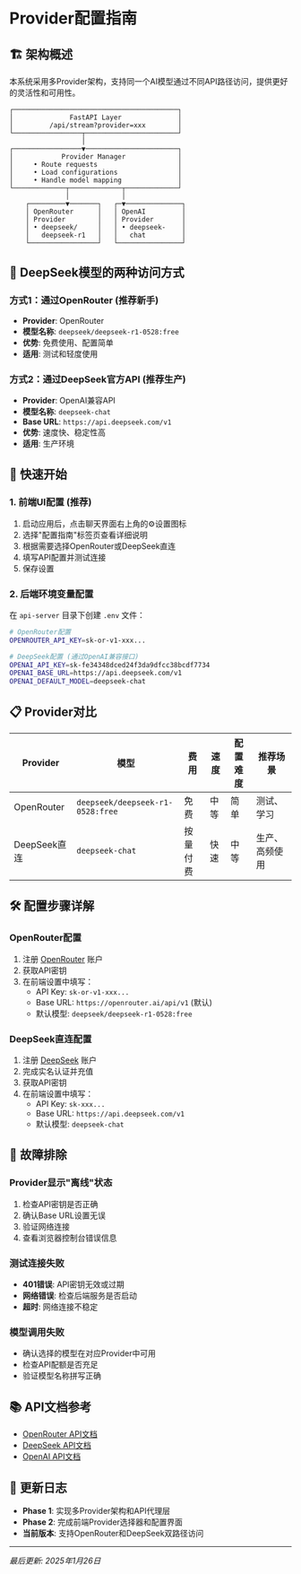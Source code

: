 # Provider配置指南

## 🏗️ 架构概述

本系统采用多Provider架构，支持同一个AI模型通过不同API路径访问，提供更好的灵活性和可用性。

```
┌─────────────────────────────────────────┐
│              FastAPI Layer              │
│         /api/stream?provider=xxx        │
└─────────────────┬───────────────────────┘
                  │
┌─────────────────▼───────────────────────┐
│            Provider Manager             │
│     • Route requests                    │
│     • Load configurations               │
│     • Handle model mapping              │
└─────────────┬─────────────┬─────────────┘
              │             │
    ┌─────────▼───────┐   ┌─▼──────────────┐
    │ OpenRouter      │   │ OpenAI         │
    │ Provider        │   │ Provider       │
    │ • deepseek/     │   │ • deepseek-    │
    │   deepseek-r1   │   │   chat         │
    └─────────────────┘   └────────────────┘
```

## 🔄 DeepSeek模型的两种访问方式

### 方式1：通过OpenRouter (推荐新手)
- **Provider**: OpenRouter
- **模型名称**: `deepseek/deepseek-r1-0528:free`
- **优势**: 免费使用、配置简单
- **适用**: 测试和轻度使用

### 方式2：通过DeepSeek官方API (推荐生产)
- **Provider**: OpenAI兼容API
- **模型名称**: `deepseek-chat`
- **Base URL**: `https://api.deepseek.com/v1`
- **优势**: 速度快、稳定性高
- **适用**: 生产环境

## 🚀 快速开始

### 1. 前端UI配置 (推荐)

1. 启动应用后，点击聊天界面右上角的⚙️设置图标
2. 选择"配置指南"标签页查看详细说明
3. 根据需要选择OpenRouter或DeepSeek直连
4. 填写API配置并测试连接
5. 保存设置

### 2. 后端环境变量配置

在 `api-server` 目录下创建 `.env` 文件：

```bash
# OpenRouter配置
OPENROUTER_API_KEY=sk-or-v1-xxx...

# DeepSeek配置 (通过OpenAI兼容接口)
OPENAI_API_KEY=sk-fe34348dced24f3da9dfcc38bcdf7734
OPENAI_BASE_URL=https://api.deepseek.com/v1
OPENAI_DEFAULT_MODEL=deepseek-chat
```

## 📋 Provider对比

| Provider | 模型 | 费用 | 速度 | 配置难度 | 推荐场景 |
|----------|------|------|------|----------|----------|
| OpenRouter | `deepseek/deepseek-r1-0528:free` | 免费 | 中等 | 简单 | 测试、学习 |
| DeepSeek直连 | `deepseek-chat` | 按量付费 | 快速 | 中等 | 生产、高频使用 |

## 🛠️ 配置步骤详解

### OpenRouter配置
1. 注册 [OpenRouter](https://openrouter.ai) 账户
2. 获取API密钥
3. 在前端设置中填写：
   - API Key: `sk-or-v1-xxx...`
   - Base URL: `https://openrouter.ai/api/v1` (默认)
   - 默认模型: `deepseek/deepseek-r1-0528:free`

### DeepSeek直连配置
1. 注册 [DeepSeek](https://deepseek.com) 账户
2. 完成实名认证并充值
3. 获取API密钥
4. 在前端设置中填写：
   - API Key: `sk-xxx...`
   - Base URL: `https://api.deepseek.com/v1`
   - 默认模型: `deepseek-chat`

## 🔧 故障排除

### Provider显示"离线"状态
1. 检查API密钥是否正确
2. 确认Base URL设置无误
3. 验证网络连接
4. 查看浏览器控制台错误信息

### 测试连接失败
- **401错误**: API密钥无效或过期
- **网络错误**: 检查后端服务是否启动
- **超时**: 网络连接不稳定

### 模型调用失败
- 确认选择的模型在对应Provider中可用
- 检查API配额是否充足
- 验证模型名称拼写正确

## 📚 API文档参考

- [OpenRouter API文档](https://openrouter.ai/docs)
- [DeepSeek API文档](https://platform.deepseek.com/api-docs)
- [OpenAI API文档](https://platform.openai.com/docs/api-reference)

## 🔄 更新日志

- **Phase 1**: 实现多Provider架构和API代理层
- **Phase 2**: 完成前端Provider选择器和配置界面
- **当前版本**: 支持OpenRouter和DeepSeek双路径访问

---

*最后更新: 2025年1月26日*
